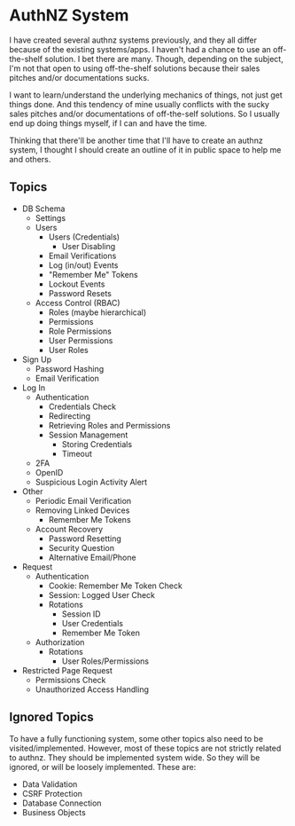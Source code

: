 # AuthNZ System

I have created several authnz systems previously, and they all differ because of the existing systems/apps. I haven't had a chance to use an off-the-shelf solution. I bet there are many. Though, depending on the subject, I'm not that open to using off-the-shelf solutions because their sales pitches and/or documentations sucks.

I want to learn/understand the underlying mechanics of things, not just get things done. And this tendency of mine usually conflicts with the sucky sales pitches and/or documentations of off-the-self solutions. So I usually end up doing things myself, if I can and have the time.

Thinking that there'll be another time that I'll have to create an authnz system, I thought I should create an outline of it in public space to help me and others.

## Topics

* DB Schema
  * Settings
  * Users
    * Users (Credentials)
      * User Disabling
    * Email Verifications
    * Log (in/out) Events
    * "Remember Me" Tokens
    * Lockout Events
    * Password Resets
  * Access Control (RBAC)
      * Roles (maybe hierarchical)
      * Permissions
      * Role Permissions
      * User Permissions
      * User Roles
* Sign Up
  * Password Hashing
  * Email Verification
* Log In
  * Authentication
    * Credentials Check
    * Redirecting
    * Retrieving Roles and Permissions
    * Session Management
      * Storing Credentials
      * Timeout
  * 2FA
  * OpenID
  * Suspicious Login Activity Alert
* Other
  * Periodic Email Verification
  * Removing Linked Devices
    * Remember Me Tokens
  * Account Recovery
    * Password Resetting
    * Security Question
    * Alternative Email/Phone
* Request
  * Authentication
    * Cookie: Remember Me Token Check
    * Session: Logged User Check
    * Rotations
      * Session ID
      * User Credentials
      * Remember Me Token
  * Authorization
    * Rotations
      * User Roles/Permissions
* Restricted Page Request
  * Permissions Check
  * Unauthorized Access Handling

## Ignored Topics

To have a fully functioning system, some other topics also need to be visited/implemented. However, most of these topics are not strictly related to authnz. They should be implemented system wide. So they will be ignored, or will be loosely implemented. These are:

* Data Validation
* CSRF Protection
* Database Connection
* Business Objects

